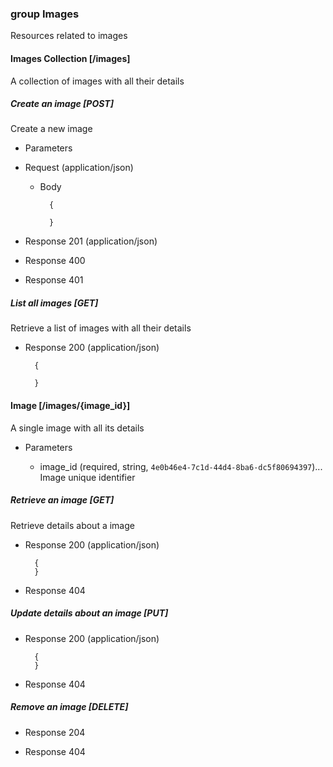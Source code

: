 ### group Images
Resources related to images

#### Images Collection [/images]
A collection of images with all their details

##### Create an image [POST]
Create a new image

+ Parameters

+ Request (application/json)

    + Body

            {
                
            }

+ Response 201 (application/json)

+ Response 400

+ Response 401

##### List all images [GET]
Retrieve a list of images with all their details

+ Response 200 (application/json)

        {
            
        }


#### Image [/images/{image_id}]
A single image with all its details

+ Parameters

    + image_id (required, string, `4e0b46e4-7c1d-44d4-8ba6-dc5f80694397`)... Image unique identifier

##### Retrieve an image [GET]
Retrieve details about a image

+ Response 200 (application/json)

        {
        }

+ Response 404

##### Update details about an image [PUT]

+ Response 200 (application/json)

        {
        }

+ Response 404

##### Remove an image [DELETE]

+ Response 204

+ Response 404

